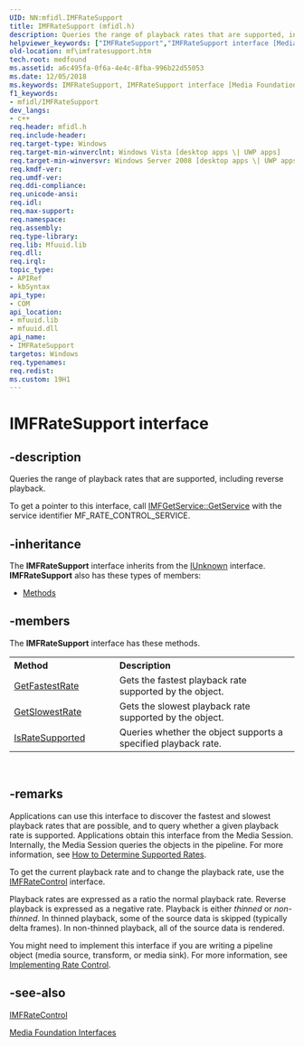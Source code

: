 ```yaml
---
UID: NN:mfidl.IMFRateSupport
title: IMFRateSupport (mfidl.h)
description: Queries the range of playback rates that are supported, including reverse playback.helpviewer_keywords: ["IMFRateSupport","IMFRateSupport interface [Media Foundation]","IMFRateSupport interface [Media Foundation]","described","a6c495fa-0f6a-4e4c-8fba-996b22d55053","mf.imfratesupport","mfidl/IMFRateSupport"]
old-location: mf\imfratesupport.htm
tech.root: medfound
ms.assetid: a6c495fa-0f6a-4e4c-8fba-996b22d55053
ms.date: 12/05/2018
ms.keywords: IMFRateSupport, IMFRateSupport interface [Media Foundation], IMFRateSupport interface [Media Foundation],described, a6c495fa-0f6a-4e4c-8fba-996b22d55053, mf.imfratesupport, mfidl/IMFRateSupport
f1_keywords:
- mfidl/IMFRateSupport
dev_langs:
- c++
req.header: mfidl.h
req.include-header: 
req.target-type: Windows
req.target-min-winverclnt: Windows Vista [desktop apps \| UWP apps]
req.target-min-winversvr: Windows Server 2008 [desktop apps \| UWP apps]
req.kmdf-ver: 
req.umdf-ver: 
req.ddi-compliance: 
req.unicode-ansi: 
req.idl: 
req.max-support: 
req.namespace: 
req.assembly: 
req.type-library: 
req.lib: Mfuuid.lib
req.dll: 
req.irql: 
topic_type:
- APIRef
- kbSyntax
api_type:
- COM
api_location:
- mfuuid.lib
- mfuuid.dll
api_name:
- IMFRateSupport
targetos: Windows
req.typenames: 
req.redist: 
ms.custom: 19H1
---
```


# IMFRateSupport interface


## -description


Queries the range of playback rates that are supported, including reverse playback.

To get a pointer to this interface, call <a href="https://docs.microsoft.com/windows/desktop/api/mfidl/nf-mfidl-imfgetservice-getservice">IMFGetService::GetService</a> with the service identifier MF_RATE_CONTROL_SERVICE.


## -inheritance

The <b xmlns:loc="http://microsoft.com/wdcml/l10n">IMFRateSupport</b> interface inherits from the <a href="https://docs.microsoft.com/windows/desktop/api/unknwn/nn-unknwn-iunknown">IUnknown</a> interface. <b>IMFRateSupport</b> also has these types of members:
<ul>
<li><a href="https://docs.microsoft.com/">Methods</a></li>
</ul>

## -members

The <b>IMFRateSupport</b> interface has these methods.
<table class="members" id="memberListMethods">
<tr>
<th align="left" width="37%">Method</th>
<th align="left" width="63%">Description</th>
</tr>
<tr data="declared;">
<td align="left" width="37%">
<a href="https://docs.microsoft.com/windows/desktop/api/mfidl/nf-mfidl-imfratesupport-getfastestrate">GetFastestRate</a>
</td>
<td align="left" width="63%">
Gets the fastest playback rate supported by the object.

</td>
</tr>
<tr data="declared;">
<td align="left" width="37%">
<a href="https://docs.microsoft.com/windows/desktop/api/mfidl/nf-mfidl-imfratesupport-getslowestrate">GetSlowestRate</a>
</td>
<td align="left" width="63%">
Gets the slowest playback rate supported by the object.

</td>
</tr>
<tr data="declared;">
<td align="left" width="37%">
<a href="https://docs.microsoft.com/windows/desktop/api/mfidl/nf-mfidl-imfratesupport-isratesupported">IsRateSupported</a>
</td>
<td align="left" width="63%">
Queries whether the object supports a specified playback rate.

</td>
</tr>
</table> 


## -remarks



Applications can use this interface to discover the fastest and slowest playback rates that are possible, and to query whether a given playback rate is supported. Applications obtain this interface from the Media Session. Internally, the Media Session queries the objects in the pipeline. For more information, see <a href="https://docs.microsoft.com/windows/desktop/medfound/how-to-determine-supported-rates">How to Determine Supported Rates</a>.

To get the current playback rate and to change the playback rate, use the <a href="https://docs.microsoft.com/windows/desktop/api/mfidl/nn-mfidl-imfratecontrol">IMFRateControl</a> interface.

Playback rates are expressed as a ratio the normal playback rate. Reverse playback is expressed as a negative rate. Playback is either <i>thinned</i> or <i>non-thinned</i>. In thinned playback, some of the source data is skipped (typically delta frames). In non-thinned playback, all of the source data is rendered.

You might need to implement this interface if you are writing a pipeline object (media source, transform, or media sink). For more information, see <a href="https://docs.microsoft.com/windows/desktop/medfound/implementing-rate-control">Implementing Rate Control</a>.




## -see-also




<a href="https://docs.microsoft.com/windows/desktop/api/mfidl/nn-mfidl-imfratecontrol">IMFRateControl</a>



<a href="https://docs.microsoft.com/windows/desktop/medfound/media-foundation-interfaces">Media Foundation Interfaces</a>
 

 

